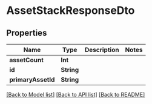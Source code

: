 # AssetStackResponseDto

## Properties
Name | Type | Description | Notes
------------ | ------------- | ------------- | -------------
**assetCount** | **Int** |  | 
**id** | **String** |  | 
**primaryAssetId** | **String** |  | 

[[Back to Model list]](../README.md#documentation-for-models) [[Back to API list]](../README.md#documentation-for-api-endpoints) [[Back to README]](../README.md)



